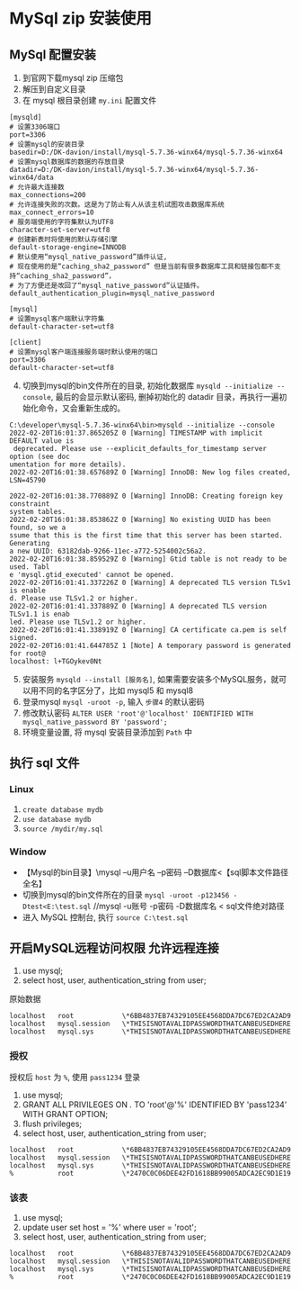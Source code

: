 
# MySql zip 安装使用

## MySql 配置安装

1. 到官网下载mysql zip 压缩包
2. 解压到自定义目录
3. 在 mysql 根目录创建 `my.ini` 配置文件
```
[mysqld]
# 设置3306端口
port=3306
# 设置mysql的安装目录
basedir=D:/DK-davion/install/mysql-5.7.36-winx64/mysql-5.7.36-winx64
# 设置mysql数据库的数据的存放目录
datadir=D:/DK-davion/install/mysql-5.7.36-winx64/mysql-5.7.36-winx64/data 
# 允许最大连接数
max_connections=200
# 允许连接失败的次数。这是为了防止有人从该主机试图攻击数据库系统
max_connect_errors=10
# 服务端使用的字符集默认为UTF8
character-set-server=utf8
# 创建新表时将使用的默认存储引擎
default-storage-engine=INNODB
# 默认使用“mysql_native_password”插件认证, 
# 现在使用的是“caching_sha2_password” 但是当前有很多数据库工具和链接包都不支持“caching_sha2_password”，
# 为了方便还是改回了“mysql_native_password”认证插件。
default_authentication_plugin=mysql_native_password

[mysql]
# 设置mysql客户端默认字符集
default-character-set=utf8

[client]
# 设置mysql客户端连接服务端时默认使用的端口
port=3306
default-character-set=utf8
```
4. 切换到mysql的bin文件所在的目录, 初始化数据库 `mysqld --initialize --console`, 最后的会显示默认密码, 删掉初始化的 datadir 目录，再执行一遍初始化命令，又会重新生成的。
```
C:\developer\mysql-5.7.36-winx64\bin>mysqld --initialize --console
2022-02-20T16:01:37.865205Z 0 [Warning] TIMESTAMP with implicit DEFAULT value is
 deprecated. Please use --explicit_defaults_for_timestamp server option (see doc
umentation for more details).
2022-02-20T16:01:38.657689Z 0 [Warning] InnoDB: New log files created, LSN=45790

2022-02-20T16:01:38.770889Z 0 [Warning] InnoDB: Creating foreign key constraint
system tables.
2022-02-20T16:01:38.853862Z 0 [Warning] No existing UUID has been found, so we a
ssume that this is the first time that this server has been started. Generating
a new UUID: 63182dab-9266-11ec-a772-5254002c56a2.
2022-02-20T16:01:38.859529Z 0 [Warning] Gtid table is not ready to be used. Tabl
e 'mysql.gtid_executed' cannot be opened.
2022-02-20T16:01:41.337226Z 0 [Warning] A deprecated TLS version TLSv1 is enable
d. Please use TLSv1.2 or higher.
2022-02-20T16:01:41.337889Z 0 [Warning] A deprecated TLS version TLSv1.1 is enab
led. Please use TLSv1.2 or higher.
2022-02-20T16:01:41.338919Z 0 [Warning] CA certificate ca.pem is self signed.
2022-02-20T16:01:41.644785Z 1 [Note] A temporary password is generated for root@
localhost: l+TGOykev0Nt   
```
5. 安装服务 `mysqld --install [服务名]`, 如果需要安装多个MySQL服务，就可以用不同的名字区分了，比如 mysql5 和 mysql8
6. 登录mysql `mysql -uroot -p`, 输入 `步骤4` 的默认密码
7. 修改默认密码 `ALTER USER 'root'@'localhost' IDENTIFIED WITH mysql_native_password BY 'password';`
8. 环境变量设置, 将 mysql 安装目录添加到 `Path` 中

## 执行 sql 文件

### Linux

1. `create database mydb`
2. `use database mydb`
3. `source /mydir/my.sql`

### Window

- 【Mysql的bin目录】\mysql –u用户名 –p密码 –D数据库<【sql脚本文件路径全名】
- 切换到mysql的bin文件所在的目录 `mysql -uroot -p123456 -Dtest<E:\test.sql` //mysql -u账号 -p密码 -D数据库名 < sql文件绝对路径
- 进入 MySQL 控制台, 执行  `source C:\test.sql`


## 开启MySQL远程访问权限 允许远程连接

1. use mysql;
2. select host, user, authentication_string from user;

原始数据

```
localhost	root			\*6BB4837EB74329105EE4568DDA7DC67ED2CA2AD9
localhost	mysql.session	\*THISISNOTAVALIDPASSWORDTHATCANBEUSEDHERE
localhost	mysql.sys		\*THISISNOTAVALIDPASSWORDTHATCANBEUSEDHERE
```

### 授权

授权后 `host` 为 `%`, 使用 `pass1234` 登录

1. use mysql;
2. GRANT ALL PRIVILEGES ON *.* TO 'root'@'%' IDENTIFIED BY 'pass1234' WITH GRANT OPTION;
3. flush privileges;
4. select host, user, authentication_string from user;

```
localhost	root			\*6BB4837EB74329105EE4568DDA7DC67ED2CA2AD9
localhost	mysql.session	\*THISISNOTAVALIDPASSWORDTHATCANBEUSEDHERE
localhost	mysql.sys		\*THISISNOTAVALIDPASSWORDTHATCANBEUSEDHERE
%			root			\*2470C0C06DEE42FD1618BB99005ADCA2EC9D1E19
```

### 该表

1. use mysql;
2. update user set host = '%' where user = 'root';
3. select host, user, authentication_string from user;

```
localhost	root			\*6BB4837EB74329105EE4568DDA7DC67ED2CA2AD9
localhost	mysql.session	\*THISISNOTAVALIDPASSWORDTHATCANBEUSEDHERE
localhost	mysql.sys		\*THISISNOTAVALIDPASSWORDTHATCANBEUSEDHERE
%			root			\*2470C0C06DEE42FD1618BB99005ADCA2EC9D1E19
```

